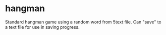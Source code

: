 # hangman

Standard hangman game using a random word from 5text file. Can "save" to a text file for use in saving progress.
